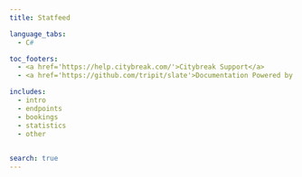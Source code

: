 ```yaml
---
title: Statfeed

language_tabs:
  - C#

toc_footers:
  - <a href='https://help.citybreak.com/'>Citybreak Support</a> 
  - <a href='https://github.com/tripit/slate'>Documentation Powered by Slate</a>

includes:
  - intro
  - endpoints
  - bookings
  - statistics
  - other
  

search: true
---
```

